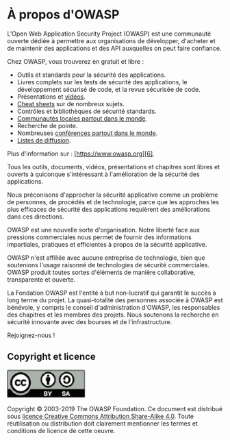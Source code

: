 À propos d'OWASP
================

L'Open Web Application Security Project (OWASP) est une communauté ouverte
dédiée à permettre aux organisations de développer, d'acheter et de maintenir
des applications et des API auxquelles on peut faire confiance.

Chez OWASP, vous trouverez en gratuit et libre :

* Outils et standards pour la sécurité des applications.
* Livres complets sur les tests de sécurité des applications, le développement
  sécurisé de code, et la revue sécurisée de code.
* Présentations et [vidéos][1].
* [Cheat sheets][2] sur de nombreux sujets.
* Contrôles et bibliothèques de sécurité standards.
* [Communautés locales partout dans le monde][3].
* Recherche de pointe.
* Nombreuses [conférences partout dans le monde][4].
* [Listes de diffusion][5].

Plus d'information sur : [https://www.owasp.org][6].

Tous les outils, documents, vidéos, présentations et chapitres sont libres et
ouverts à quiconque s'intéressant à l'amélioration de la sécurité des
applications.

Nous préconisons d'approcher la sécurité applicative comme un problème de
personnes, de procédés et de technologie, parce que les approches les plus
efficaces de sécurité des applications requièrent des améliorations dans ces
directions.

OWASP est une nouvelle sorte d'organisation. Notre liberté face aux pressions
commerciales nous permet de fournir des informations impartiales, pratiques
et efficientes à propos de la sécurité applicative.

OWASP n'est affiliée avec aucune entreprise de technologie, bien que soutenions
l'usage raisonné de technologies de sécurité commerciales. OWASP produit toutes
sortes d'éléments de manière collaborative, transparente et ouverte.

La Fondation OWASP est l'entité à but non-lucratif qui garantit le succès à
long terme du projet. La quasi-totalité des personnes associée à OWASP est
bénévole, y compris le conseil d'administration d'OWASP, les responsables des
chapitres et les membres des projets. Nous soutenons la recherche en sécurité
innovante avec des bourses et de l'infrastructure.

Rejoignez-nous !

## Copyright et licence

![license](images/license.png)

Copyright © 2003-2019 The OWASP Foundation. Ce document est distribué sous
[licence Creative Commons Attribution Share-Alike 4.0][7]. Toute réutilisation
ou distribution doit clairement mentionner les termes et conditions de licence
de cette oeuvre.

[1]: https://www.youtube.com/user/OWASPGLOBAL
[2]: https://www.owasp.org/index.php/OWASP_Cheat_Sheet_Series
[3]: https://www.owasp.org/index.php/OWASP_Chapter
[4]: https://www.owasp.org/index.php/Category:OWASP_AppSec_Conference
[5]: https://lists.owasp.org/mailman/listinfo
[6]: https://www.owasp.org
[7]: http://creativecommons.org/licenses/by-sa/4.0/
